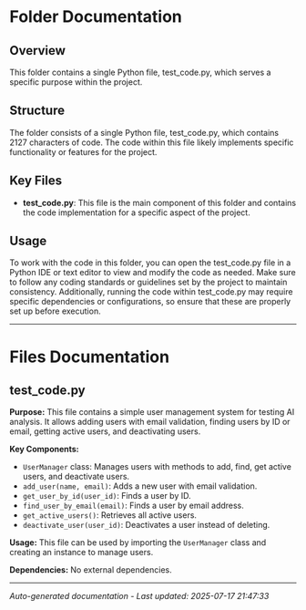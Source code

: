 # Folder Documentation

## Overview
This folder contains a single Python file, test_code.py, which serves a specific purpose within the project.

## Structure
The folder consists of a single Python file, test_code.py, which contains 2127 characters of code. The code within this file likely implements specific functionality or features for the project.

## Key Files
- **test_code.py**: This file is the main component of this folder and contains the code implementation for a specific aspect of the project.

## Usage
To work with the code in this folder, you can open the test_code.py file in a Python IDE or text editor to view and modify the code as needed. Make sure to follow any coding standards or guidelines set by the project to maintain consistency. Additionally, running the code within test_code.py may require specific dependencies or configurations, so ensure that these are properly set up before execution.

---

# Files Documentation

## test_code.py

**Purpose:** This file contains a simple user management system for testing AI analysis. It allows adding users with email validation, finding users by ID or email, getting active users, and deactivating users.

**Key Components:**
- `UserManager` class: Manages users with methods to add, find, get active users, and deactivate users.
- `add_user(name, email)`: Adds a new user with email validation.
- `get_user_by_id(user_id)`: Finds a user by ID.
- `find_user_by_email(email)`: Finds a user by email address.
- `get_active_users()`: Retrieves all active users.
- `deactivate_user(user_id)`: Deactivates a user instead of deleting.

**Usage:** This file can be used by importing the `UserManager` class and creating an instance to manage users.

**Dependencies:** No external dependencies.

---
*Auto-generated documentation - Last updated: 2025-07-17 21:47:33*
